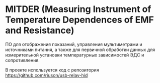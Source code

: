 # MITDER (Measuring Instrument of Temperature Dependences of EMF and Resistance)
ПО для отображения показаний, управления мультиметрами и источниками питания, а также для первичной обработки данных для измерительной установки температурных зависимостей ЭДС и сопротивления.

В проекте используется код с репозитория https://github.com/riuson/usb-relay-hid

